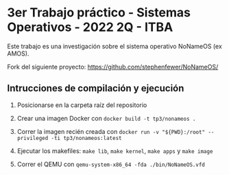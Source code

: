 
# 3er Trabajo práctico - Sistemas Operativos - 2022 2Q - ITBA


 Este trabajo es una investigación sobre el sistema operativo NoNameOS (ex AMOS). 
 
 Fork del siguiente proyecto: https://github.com/stephenfewer/NoNameOS/

 ## Intrucciones de compilación y ejecución

 1. Posicionarse en la carpeta raíz del repositorio

 2. Crear una imagen Docker con ```docker build -t tp3/nonameos .```

 3. Correr la imagen recién creada con ```docker run -v "${PWD}:/root" --privileged -ti tp3/nonameos:latest```

 4. Ejecutar los makefiles: ```make lib```, ```make kernel```, ```make apps``` y ```make image```

 5. Correr el QEMU con ```qemu-system-x86_64 -fda ./bin/NoNameOS.vfd```




    

